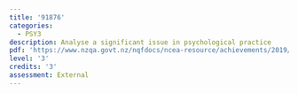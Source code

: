```yaml
---
title: '91876'
categories:
  - PSY3
description: Analyse a significant issue in psychological practice
pdf: 'https://www.nzqa.govt.nz/nqfdocs/ncea-resource/achievements/2019/as91876.pdf'
level: '3'
credits: '3'
assessment: External
---
```


